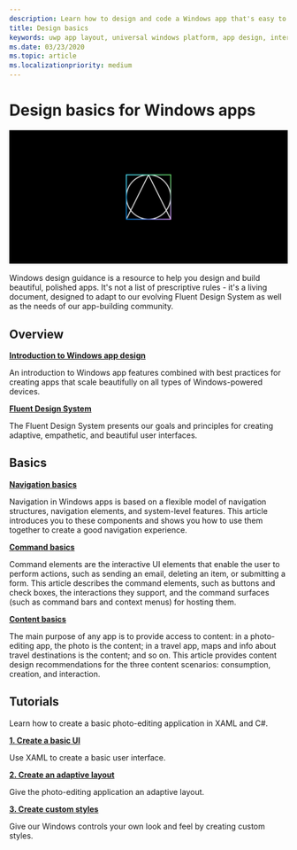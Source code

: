 ```yaml
---
description: Learn how to design and code a Windows app that's easy to navigate and looks great on a variety of devices and screen sizes.
title: Design basics
keywords: uwp app layout, universal windows platform, app design, interface, windows app layout
ms.date: 03/23/2020
ms.topic: article
ms.localizationpriority: medium
---
```

# Design basics for Windows apps

![Design basics icon](../images/basics-2x.png)

Windows design guidance is a resource to help you design and build beautiful, polished apps. It's not a list of prescriptive rules - it's a living document, designed to adapt to our evolving Fluent Design System as well as the needs of our app-building community. 

## Overview

[**Introduction to Windows app design**](design-and-ui-intro.md)

An introduction to Windows app features combined with best practices for creating apps that scale beautifully on all types of Windows-powered devices.

[**Fluent Design System**](/windows/apps/fluent-design-system)

The Fluent Design System presents our goals and principles for creating adaptive, empathetic, and beautiful user interfaces.

## Basics

[**Navigation basics**](navigation-basics.md)

Navigation in Windows apps is based on a flexible model of navigation structures, navigation elements, and system-level features. This article introduces you to these components and shows you how to use them together to create a good navigation experience.

[**Command basics**](commanding-basics.md)

Command elements are the interactive UI elements that enable the user to perform actions, such as sending an email, deleting an item, or submitting a form. This article describes the command elements, such as buttons and check boxes, the interactions they support, and the command surfaces (such as command bars and context menus) for hosting them.

[**Content basics**](content-basics.md)

The main purpose of any app is to provide access to content: in a photo-editing app, the photo is the content; in a travel app, maps and info about travel destinations is the content; and so on. This article provides content design recommendations for the three content scenarios: consumption, creation, and interaction.

## Tutorials

Learn how to create a basic photo-editing application in XAML and C#.
<!-- <img src="images/landing-page/photolab-50.png" style="{height: 339px}" alt=" " /> -->

[**1. Create a basic UI**](xaml-basics-ui.md)

Use XAML to create a basic user interface.

[**2. Create an adaptive layout**](xaml-basics-adaptive-layout.md)

Give the photo-editing application an adaptive layout.

[**3. Create custom styles**](xaml-basics-style.md)

Give our Windows controls your own look and feel by creating custom styles.
